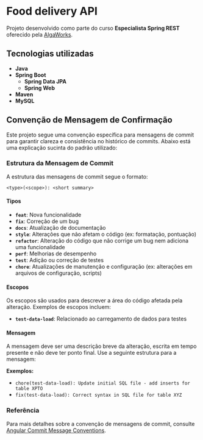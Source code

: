 # Food delivery API
Projeto desenvolvido como parte do curso **Especialista Spring REST** oferecido pela [AlgaWorks](https://www.algaworks.com).

## Tecnologias utilizadas

- **Java** 
- **Spring Boot**
    - **Spring Data JPA**
    - **Spring Web**
- **Maven** 
- **MySQL**

## Convenção de Mensagem de Confirmação

Este projeto segue uma convenção específica para mensagens de commit para garantir clareza e consistência no histórico de commits. Abaixo está uma explicação sucinta do padrão utilizado:

### Estrutura da Mensagem de Commit

A estrutura das mensagens de commit segue o formato:

```<type>(<scope>): <short summary>```

#### Tipos

- **`feat`**: Nova funcionalidade
- **`fix`**: Correção de um bug
- **`docs`**: Atualização de documentação
- **`style`**: Alterações que não afetam o código (ex: formatação, pontuação)
- **`refactor`**: Alteração do código que não corrige um bug nem adiciona uma funcionalidade
- **`perf`**: Melhorias de desempenho
- **`test`**: Adição ou correção de testes
- **`chore`**: Atualizações de manutenção e configuração (ex: alterações em arquivos de configuração, scripts)

#### Escopos

Os escopos são usados para descrever a área do código afetada pela alteração. Exemplos de escopos incluem:

- **`test-data-load`**: Relacionado ao carregamento de dados para testes

#### Mensagem

A mensagem deve ser uma descrição breve da alteração, escrita em tempo presente e não deve ter ponto final. Use a seguinte estrutura para a mensagem:


**Exemplos:**

- `chore(test-data-load): Update initial SQL file - add inserts for table XPTO`
- `fix(test-data-load): Correct syntax in SQL file for table XYZ`

### Referência

Para mais detalhes sobre a convenção de mensagens de commit, consulte [Angular Commit Message Conventions](https://github.com/angular/angular/blob/main/CONTRIBUTING.md#commit).